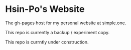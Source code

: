 
# Hsin-Po's Website

The gh-pages host for my personal website at simple.one.

This repo is currently a backup / experiment copy.

This repo is currntly under construction.
